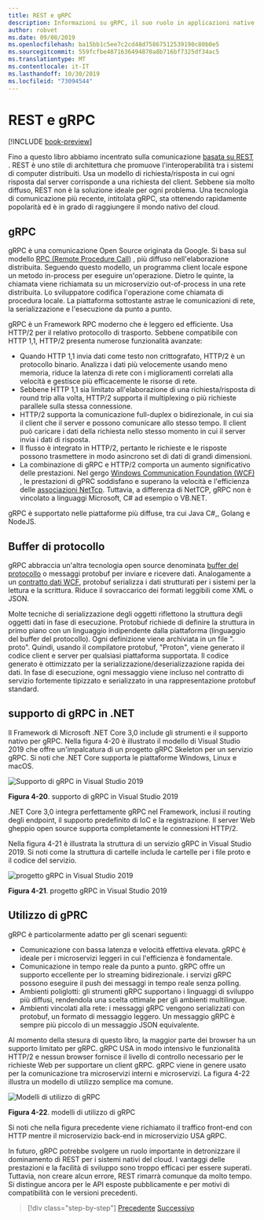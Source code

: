 ```yaml
---
title: REST e gRPC
description: Informazioni su gRPC, il suo ruolo in applicazioni native del cloud e su come differisce da HTTP REST
author: robvet
ms.date: 09/08/2019
ms.openlocfilehash: ba15bb1c5ee7c2cd48d75867512539190c80b0e5
ms.sourcegitcommit: 559fcfbe4871636494870a8b716bf7325df34ac5
ms.translationtype: MT
ms.contentlocale: it-IT
ms.lasthandoff: 10/30/2019
ms.locfileid: "73094544"
---
```

# <a name="rest-and-grpc"></a>REST e gRPC

[!INCLUDE [book-preview](../../../includes/book-preview.md)]

Fino a questo libro abbiamo incentrato sulla comunicazione [basata su REST](https://docs.microsoft.com/azure/architecture/best-practices/api-design) . REST è uno stile di architettura che promuove l'interoperabilità tra i sistemi di computer distribuiti. Usa un modello di richiesta/risposta in cui ogni risposta dal server corrisponde a una richiesta del client. Sebbene sia molto diffuso, REST non è la soluzione ideale per ogni problema. Una tecnologia di comunicazione più recente, intitolata gRPC, sta ottenendo rapidamente popolarità ed è in grado di raggiungere il mondo nativo del cloud.

## <a name="grpc"></a>gRPC

gRPC è una comunicazione Open Source originata da Google. Si basa sul modello [RPC (Remote Procedure Call)](https://en.wikipedia.org/wiki/Remote_procedure_call) , più diffuso nell'elaborazione distribuita. Seguendo questo modello, un programma client locale espone un metodo in-process per eseguire un'operazione. Dietro le quinte, la chiamata viene richiamata su un microservizio out-of-process in una rete distribuita. Lo sviluppatore codifica l'operazione come chiamata di procedura locale. La piattaforma sottostante astrae le comunicazioni di rete, la serializzazione e l'esecuzione da punto a punto.

gRPC è un Framework RPC moderno che è leggero ed efficiente. Usa HTTP/2 per il relativo protocollo di trasporto. Sebbene compatibile con HTTP 1,1, HTTP/2 presenta numerose funzionalità avanzate:

- Quando HTTP 1,1 invia dati come testo non crittografato, HTTP/2 è un protocollo binario. Analizza i dati più velocemente usando meno memoria, riduce la latenza di rete con i miglioramenti correlati alla velocità e gestisce più efficacemente le risorse di rete.
- Sebbene HTTP 1,1 sia limitato all'elaborazione di una richiesta/risposta di round trip alla volta, HTTP/2 supporta il multiplexing o più richieste parallele sulla stessa connessione.
- HTTP/2 supporta la comunicazione full-duplex o bidirezionale, in cui sia il client che il server e possono comunicare allo stesso tempo. Il client può caricare i dati della richiesta nello stesso momento in cui il server invia i dati di risposta.
- Il flusso è integrato in HTTP/2, pertanto le richieste e le risposte possono trasmettere in modo asincrono set di dati di grandi dimensioni.
- La combinazione di gRPC e HTTP/2 comporta un aumento significativo delle prestazioni. Nel gergo [Windows Communication Foundation (WCF)](https://docs.microsoft.com/dotnet/framework/wcf/whats-wcf) , le prestazioni di gPRC soddisfano e superano la velocità e l'efficienza delle [associazioni NetTcp](https://docs.microsoft.com/dotnet/api/system.servicemodel.nettcpbinding?view=netframework-4.8). Tuttavia, a differenza di NetTCP, gRPC non è vincolato a linguaggi Microsoft, C# ad esempio o VB.NET.

gRPC è supportato nelle piattaforme più diffuse, tra cui Java C#,, Golang e NodeJS.

## <a name="protocol-buffers"></a>Buffer di protocollo

gRPC abbraccia un'altra tecnologia open source denominata [buffer del protocollo](https://developers.google.com/protocol-buffers/docs/overview) o messaggi protobuf per inviare e ricevere dati. Analogamente a un [contratto dati WCF](https://docs.microsoft.com/dotnet/framework/wcf/feature-details/using-data-contracts), protobuf serializza i dati strutturati per i sistemi per la lettura e la scrittura. Riduce il sovraccarico dei formati leggibili come XML o JSON.

Molte tecniche di serializzazione degli oggetti riflettono la struttura degli oggetti dati in fase di esecuzione. Protobuf richiede di definire la struttura in primo piano con un linguaggio indipendente dalla piattaforma (linguaggio del buffer del protocollo). Ogni definizione viene archiviata in un file ". proto". Quindi, usando il compilatore protobuf, "Proton", viene generato il codice client e server per qualsiasi piattaforma supportata. Il codice generato è ottimizzato per la serializzazione/deserializzazione rapida dei dati. In fase di esecuzione, ogni messaggio viene incluso nel contratto di servizio fortemente tipizzato e serializzato in una rappresentazione protobuf standard.

## <a name="grpc-support-in-net"></a>supporto di gRPC in .NET

Il Framework di Microsoft .NET Core 3,0 include gli strumenti e il supporto nativo per gRPC. Nella figura 4-20 è illustrato il modello di Visual Studio 2019 che offre un'impalcatura di un progetto gRPC Skeleton per un servizio gRPC. Si noti che .NET Core supporta le piattaforme Windows, Linux e macOS.

![Supporto di gRPC in Visual Studio 2019](./media/visual-studio-2019-grpc-template.png)

**Figura 4-20**. supporto di gRPC in Visual Studio 2019

.NET Core 3,0 integra perfettamente gRPC nel Framework, inclusi il routing degli endpoint, il supporto predefinito di IoC e la registrazione. Il server Web gheppio open source supporta completamente le connessioni HTTP/2.

Nella figura 4-21 è illustrata la struttura di un servizio gRPC in Visual Studio 2019. Si noti come la struttura di cartelle includa le cartelle per i file proto e il codice del servizio.

![progetto gRPC in Visual Studio 2019](./media/grpc-project.png  )

**Figura 4-21**. progetto gRPC in Visual Studio 2019

## <a name="gprc-usage"></a>Utilizzo di gPRC

gRPC è particolarmente adatto per gli scenari seguenti:

- Comunicazione con bassa latenza e velocità effettiva elevata. gRPC è ideale per i microservizi leggeri in cui l'efficienza è fondamentale.
- Comunicazione in tempo reale da punto a punto. gRPC offre un supporto eccellente per lo streaming bidirezionale. i servizi gRPC possono eseguire il push dei messaggi in tempo reale senza polling.
- Ambienti poliglotti: gli strumenti gRPC supportano i linguaggi di sviluppo più diffusi, rendendola una scelta ottimale per gli ambienti multilingue.
- Ambienti vincolati alla rete: i messaggi gRPC vengono serializzati con protobuf, un formato di messaggio leggero. Un messaggio gRPC è sempre più piccolo di un messaggio JSON equivalente.

Al momento della stesura di questo libro, la maggior parte dei browser ha un supporto limitato per gRPC. gRPC USA in modo intensivo le funzionalità HTTP/2 e nessun browser fornisce il livello di controllo necessario per le richieste Web per supportare un client gRPC. gRPC viene in genere usato per la comunicazione tra microservizi interni e microservizi. La figura 4-22 illustra un modello di utilizzo semplice ma comune.

![Modelli di utilizzo di gRPC](./media/grpc-usage.png)

**Figura 4-22**. modelli di utilizzo di gRPC

Si noti che nella figura precedente viene richiamato il traffico front-end con HTTP mentre il microservizio back-end in microservizio USA gRPC.

In futuro, gRPC potrebbe svolgere un ruolo importante in detronizzare il dominamento di REST per i sistemi nativi del cloud. I vantaggi delle prestazioni e la facilità di sviluppo sono troppo efficaci per essere superati. Tuttavia, non creare alcun errore, REST rimarrà comunque da molto tempo. Si distingue ancora per le API esposte pubblicamente e per motivi di compatibilità con le versioni precedenti.

>[!div class="step-by-step"]
>[Precedente](service-to-service-communication.md)
>[Successivo](service-mesh-communication-infrastructure.md)
